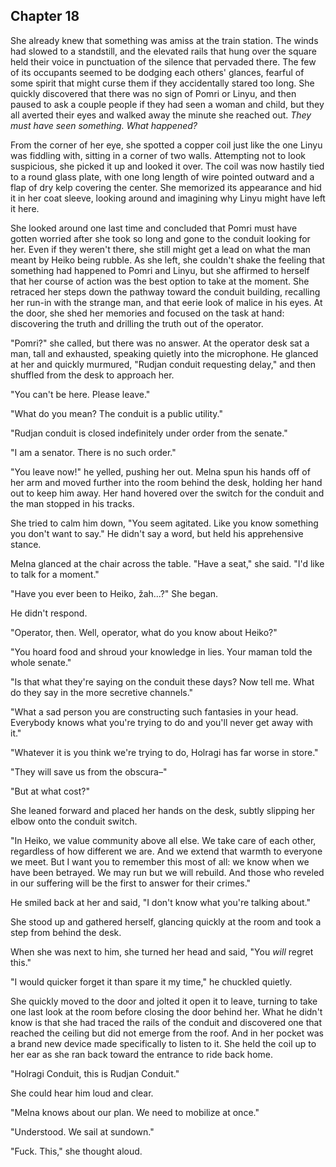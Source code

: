 ## Chapter 18

She already knew that something was amiss at the train station. The winds had slowed to a standstill, and the elevated rails that hung over the square held their voice in punctuation of the silence that pervaded there. The few of its occupants seemed to be dodging each others' glances, fearful of some spirit that might curse them if they accidentally stared too long. She quickly discovered that there was no sign of Pomri or Linyu, and then paused to ask a couple people if they had seen a woman and child, but they all averted their eyes and walked away the minute she reached out. *They must have seen something. What happened?*

From the corner of her eye, she spotted a copper coil just like the one Linyu was fiddling with, sitting in a corner of two walls. Attempting not to look suspicious, she picked it up and looked it over. The coil was now hastily tied to a round glass plate, with one long length of wire pointed outward and a flap of dry kelp covering the center. She memorized its appearance and hid it in her coat sleeve, looking around and imagining why Linyu might have left it here.

She looked around one last time and concluded that Pomri must have gotten worried after she took so long and gone to the conduit looking for her. Even if they weren't there, she still might get a lead on what the man meant by Heiko being rubble. As she left, she couldn't shake the feeling that something had happened to Pomri and Linyu, but she affirmed to herself that her course of action was the best option to take at the moment. She retraced her steps down the pathway toward the conduit building, recalling her run-in with the strange man, and that eerie look of malice in his eyes. At the door, she shed her memories and focused on the task at hand: discovering the truth and drilling the truth out of the operator.

"Pomri?" she called, but there was no answer. At the operator desk sat a man, tall and exhausted, speaking quietly into the microphone. He glanced at her and quickly murmured, "Rudjan conduit requesting delay," and then shuffled from the desk to approach her.

"You can't be here. Please leave."

"What do you mean? The conduit is a public utility."

"Rudjan conduit is closed indefinitely under order from the senate."

"I am a senator. There is no such order."

"You leave now!" he yelled, pushing her out. Melna spun his hands off of her arm and moved further into the room behind the desk, holding her hand out to keep him away. Her hand hovered over the switch for the conduit and the man stopped in his tracks. 

She tried to calm him down, "You seem agitated. Like you know something you don't want to say." He didn't say a word, but held his apprehensive stance.

Melna glanced at the chair across the table. "Have a seat," she said. "I'd like to talk for a moment."

"Have you ever been to Heiko, žah...?" She began.

He didn't respond.

"Operator, then. Well, operator, what do you know about Heiko?"

"You hoard food and shroud your knowledge in lies. Your maman told the whole senate."

"Is that what they're saying on the conduit these days? Now tell me. What do they say in the more secretive channels."

"What a sad person you are constructing such fantasies in your head. Everybody knows what you're trying to do and you'll never get away with it."

"Whatever it is you think we're trying to do, Holragi has far worse in store." 

"They will save us from the obscura–"

"But at what cost?"

She leaned forward and placed her hands on the desk, subtly slipping her elbow onto the conduit switch.

"In Heiko, we value community above all else. We take care of each other, regardless of how different we are. And we extend that warmth to everyone we meet. But I want you to remember this most of all: we know when we have been betrayed. We may run but we will rebuild. And those who reveled in our suffering will be the first to answer for their crimes."

He smiled back at her and said, "I don't know what you're talking about."

She stood up and gathered herself, glancing quickly at the room and took a step from behind the desk.

When she was next to him, she turned her head and said, "You *will* regret this."

"I would quicker forget it than spare it my time," he chuckled quietly.

She quickly moved to the door and jolted it open it to leave, turning to take one last look at the room before closing the door behind her. What he didn't know is that she had traced the rails of the conduit and discovered one that reached the ceiling but did not emerge from the roof. And in her pocket was a brand new device made specifically to listen to it. She held the coil up to her ear as she ran back toward the entrance to ride back home.

"Holragi Conduit, this is Rudjan Conduit."

She could hear him loud and clear.

"Melna knows about our plan. We need to mobilize at once."

"Understood. We sail at sundown."

"Fuck. This," she thought aloud.
